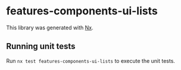 # features-components-ui-lists

This library was generated with [Nx](https://nx.dev).

## Running unit tests

Run `nx test features-components-ui-lists` to execute the unit tests.
